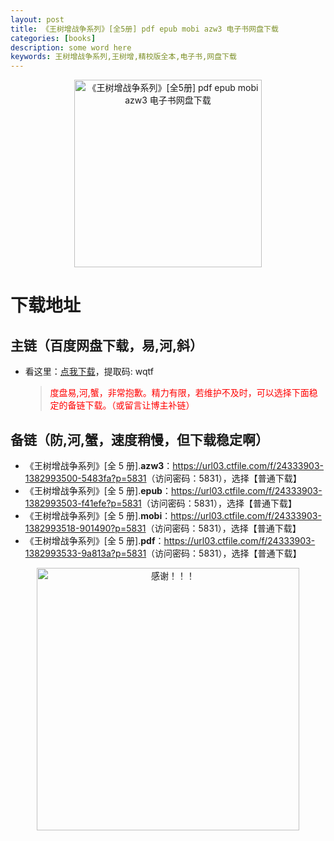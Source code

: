 ```yaml
---
layout: post
title: 《王树增战争系列》[全5册] pdf epub mobi azw3 电子书网盘下载
categories: [books]
description: some word here
keywords: 王树增战争系列,王树增,精校版全本,电子书,网盘下载
---
```


<div align="center"><img src="https://qweree.cn/wp-content/uploads/2024/10/wang-shu-zeng-zhan-zheng-xi-lie.jpg" alt="《王树增战争系列》[全5册] pdf epub mobi azw3 电子书网盘下载" width="300px" height="auto"></div>

# 下载地址

## 主链（百度网盘下载，易,河,斜）

- 看这里：[点我下载](https://pan.baidu.com/s/1iMXUbSbtZQZjDcqDmnWUyw?pwd=wqtf)，提取码: wqtf

  > <p style="color:red" >度盘易,河,蟹，非常抱歉。精力有限，若维护不及时，可以选择下面稳定的备链下载。（或留言让博主补链）</p>

## 备链（防,河,蟹，速度稍慢，但下载稳定啊）

- 《王树增战争系列》[全 5 册].**azw3**：<https://url03.ctfile.com/f/24333903-1382993500-5483fa?p=5831>（访问密码：5831），选择【普通下载】
- 《王树增战争系列》[全 5 册].**epub**：<https://url03.ctfile.com/f/24333903-1382993503-f41efe?p=5831>（访问密码：5831），选择【普通下载】
- 《王树增战争系列》[全 5 册].**mobi**：<https://url03.ctfile.com/f/24333903-1382993518-901490?p=5831>（访问密码：5831），选择【普通下载】
- 《王树增战争系列》[全 5 册].**pdf**：<https://url03.ctfile.com/f/24333903-1382993533-9a813a?p=5831>（访问密码：5831），选择【普通下载】

<div align="center"><img src="https://pic.imgdb.cn/item/6707df6bd29ded1a8ce37031.gif" alt="感谢！！！" width="420px" height="auto"/></div>
